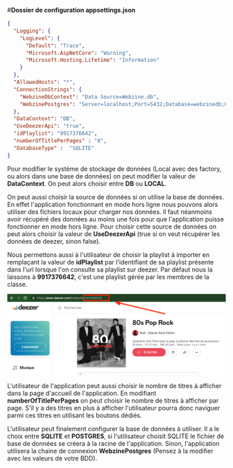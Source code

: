 ﻿#**Dossier de configuration appsettings.json**


```json
{
  "Logging": {
    "LogLevel": {
      "Default": "Trace",
      "Microsoft.AspNetCore": "Warning",
      "Microsoft.Hosting.Lifetime": "Information"
    }
  },
  "AllowedHosts": "*",
  "ConnectionStrings": {
    "WebzineDbContext": "Data Source=Webzine.db",
    "WebzinePostgres": "Server=localhost;Port=5432;Database=webzinedb;User Id=webzineuser;Password=webzinedbpassword;"
  },
  "DataContext": "DB",
  "UseDeezerApi": "true",
  "idPlaylist": "9917376642",
  "numberOfTitlePerPages" : "8",
  "DatabaseType" :  "SQLITE"
}

```


Pour modifier le système de stockage de données (Local avec des factory, ou alors dans une base de données) on peut modifier la valeur de **DataContext**. On peut alors choisir entre **DB** ou **LOCAL**.


On peut aussi choisir la source de données si on utilise la base de données. En effet l'application fonctionnant en mode hors ligne nous pouvons alors utiliser des fichiers locaux pour charger nos données. Il faut néanmoins avoir récupéré des données au moins une fois pour que l'application puisse fonctionner en mode hors ligne. Pour choisir cette source de données on peut alors choisir la valeur de **UseDeezerApi** (true si on veut récupérer les données de deezer, sinon false).

Nous permettons aussi à l'utilisateur de choisir la playlist à importer en remplaçant la valeur de **idPlaylist** par l'identifiant de sa playlist présente dans l'url lorsque l'on consulte sa playlist sur deezer. Par défaut nous la laissons à **9917376642**, c'est une playlist gérée par les membres de la classe.

![Exemple playlist deezer](Images/PlaylistDeezer.png)



L'utilisateur de l'application peut aussi choisir le nombre de titres à afficher dans la page d'accueil de l'application. En modifiant **numberOfTitlePerPages** on peut choisir le nombre de titres à afficher par page. S'il y a des titres en plus à afficher l'utilisateur pourra donc naviguer parmi ces titres en utilisant les boutons dédiés.

L'utilisateur peut finalement configurer la base de données à utiliser. Il a le choix entre **SQLITE** et **POSTGRES**, si l'utilisateur choisit SQLITE le fichier de base de données se créera à la racine de l'application. Sinon, l'application utilisera la chaine de connexion **WebzinePostgres** (Pensez à la modifier avec les valeurs de votre BDD). 